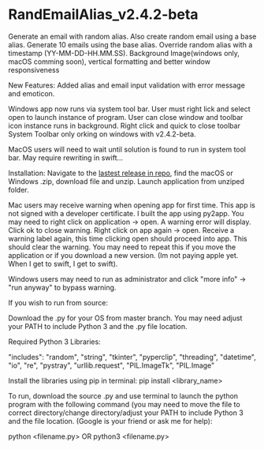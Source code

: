 # RandEmailAlias_v2.4.2-beta

Generate an email with random alias. Also create random email using a base alias. Generate 10 emails using the base alias. Override random alias with a timestamp (YY-MM-DD-HH.MM.SS). Background Image(windows only, macOS comming soon), vertical formatting and better window responsiveness

New Features:
Added alias and email input validation with error message and emoticon.

Windows app now runs via system tool bar. User must right lick and select open to launch instance of program. 
User can close window and toolbar icon instance runs in background. Right click and quick to close toolbar
System Toolbar only orking on windows with v2.4.2-beta.

MacOS users will need to wait until solution is found to run in system tool bar. May require rewriting in swift...

Installation: Navigate to the [lastest release in repo](https://github.com/JakeOrona/RandEmailAlias/releases), find the macOS or Windows .zip, download file and unzip. Launch application from unziped folder.

Mac users may receive warning when opening app for first time. This app is not signed with a developer certificate. I built the app using py2app. You may need to right click on application -> open. A warning error will display. Click ok to close warning. Right click on app again -> open. Receive a warning label again, this time clicking open should proceed into app. This should clear the warning. You may need to repeat this if you move the application or if you download a new version. (Im not paying apple yet. When I get to swift, I get to swift).

Windows users may need to run as administrator and click "more info" -> "run anyway" to bypass warning.

If you wish to run from source:

Download the .py for your OS from master branch. You may need adjust your PATH to include Python 3 and the .py file location.

Required Python 3 Libraries:

"includes": "random", "string", "tkinter", "pyperclip", "threading", "datetime", "io", "re", "pystray", "urllib.request", "PIL.ImageTk", "PIL.Image"

Install the libraries using pip in terminal: pip install <library_name>

To run, download the source .py and use terminal to launch the python program with the following command (you may need to move the file to correct directory/change directory/adjust your PATH to include Python 3 and the file location. (Google is your friend or ask me for help):

python <filename.py> OR python3 <filename.py>
